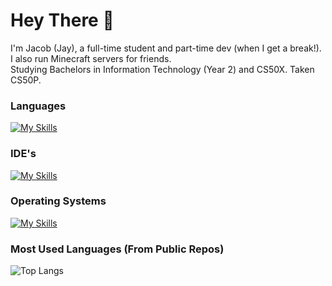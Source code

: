 # Hey There 👋

I'm Jacob (Jay), a full-time student and part-time dev (when I get a break!). I also run Minecraft servers for friends.<br>
Studying Bachelors in Information Technology (Year 2) and CS50X. Taken CS50P.

### Languages

[![My Skills](https://skillicons.dev/icons?i=python,cs,java,md,html,css,js,swift,c&perline=10)](https://skillicons.dev)

### IDE's

[![My Skills](https://skillicons.dev/icons?i=visualstudio,vscode,idea,androidstudio,apple&perline=10)](https://skillicons.dev)

### Operating Systems

[![My Skills](https://skillicons.dev/icons?i=windows,debian,ubuntu,apple&perline=10)](https://skillicons.dev)

### Most Used Languages (From Public Repos)
![Top Langs](https://github-readme-stats.vercel.app/api/top-langs/?username=Jaytak&layout=compact&theme=github_dark)

<!--
**Jaytak/Jaytak** is a ✨ _special_ ✨ repository because its `README.md` (this file) appears on your GitHub profile.

Here are some ideas to get you started:

- 🔭 I’m currently working on ...
- 🌱 I’m currently learning ...
- 👯 I’m looking to collaborate on ...
- 🤔 I’m looking for help with ...
- 💬 Ask me about ...
- 📫 How to reach me: ...
- 😄 Pronouns: ...
- ⚡ Fun fact: ...
-->
